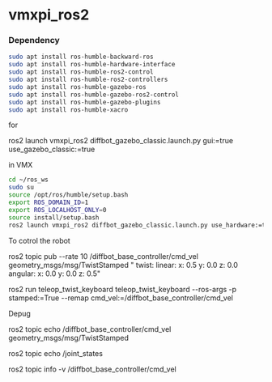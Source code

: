 # vmxpi_ros2

### Dependency
```bash
sudo apt install ros-humble-backward-ros
sudo apt install ros-humble-hardware-interface
sudo apt install ros-humble-ros2-control
sudo apt install ros-humble-ros2-controllers
sudo apt install ros-humble-gazebo-ros
sudo apt install ros-humble-gazebo-ros2-control
sudo apt install ros-humble-gazebo-plugins
sudo apt install ros-humble-xacro
```


for  

ros2 launch vmxpi_ros2 diffbot_gazebo_classic.launch.py gui:=true use_gazebo_classic:=true


in VMX 
```bash
cd ~/ros_ws
sudo su 
source /opt/ros/humble/setup.bash
export ROS_DOMAIN_ID=1
export ROS_LOCALHOST_ONLY=0
source install/setup.bash 
ros2 launch vmxpi_ros2 diffbot_gazebo_classic.launch.py use_hardware:=true
```

To cotrol the robot

ros2 topic pub --rate 10 /diffbot_base_controller/cmd_vel geometry_msgs/msg/TwistStamped "
twist:
  linear:
    x: 0.5
    y: 0.0
    z: 0.0
  angular:
    x: 0.0
    y: 0.0
    z: 0.5"



ros2 run teleop_twist_keyboard teleop_twist_keyboard --ros-args -p stamped:=True --remap cmd_vel:=/diffbot_base_controller/cmd_vel

Depug 

ros2 topic echo /diffbot_base_controller/cmd_vel geometry_msgs/msg/TwistStamped

ros2 topic echo /joint_states

ros2 topic info -v /diffbot_base_controller/cmd_vel